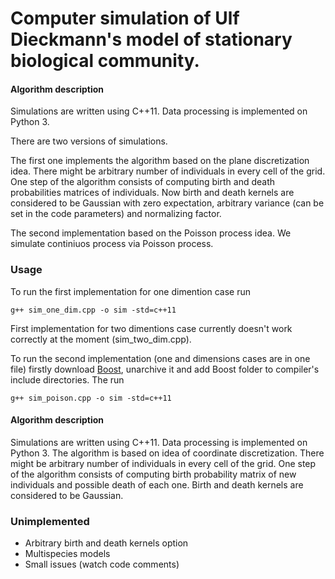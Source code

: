 # Computer simulation of Ulf Dieckmann's model of stationary biological community.

#### Algorithm description
Simulations are written using C++11. Data processing is implemented on Python 3.

There are two versions of simulations.

The first one implements the algorithm based on the plane discretization idea. There might be arbitrary number of individuals in every cell of the grid. One step of the algorithm consists of computing birth and death probabilities matrices of individuals. Now birth and death kernels are considered to be Gaussian with zero expectation, arbitrary variance (can be set in the code parameters) and normalizing factor.

The second implementation based on the Poisson process idea. We simulate continiuos process via Poisson process.

### Usage
To run the first implementation for one dimention case run
```
g++ sim_one_dim.cpp -o sim -std=c++11
```
First implementation for two dimentions case currently doesn't work correctly at the moment (sim_two_dim.cpp).

To run the second implementation (one and dimensions cases are in one file) firstly download [Boost](http://www.boost.org), unarchive it and add Boost folder to compiler's include directories. The run
```
g++ sim_poison.cpp -o sim -std=c++11
```

#### Algorithm description
Simulations are written using C++11. Data processing is implemented on Python 3.
The algorithm is based on idea of coordinate discretization. There might be arbitrary number of individuals in every cell of the grid.
One step of the algorithm consists of computing birth probability matrix of new individuals and possible death of each one. Birth and death kernels are considered to be Gaussian.

### Unimplemented
 * Arbitrary birth and death kernels option
 * Multispecies models
 * Small issues (watch code comments)

